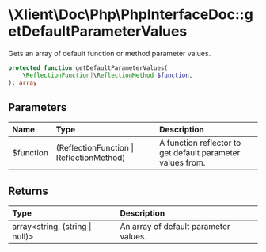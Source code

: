 # \\Xlient\\Doc\\Php\\PhpInterfaceDoc::getDefaultParameterValues

Gets an array of default function or method parameter values.

```php
protected function getDefaultParameterValues(
    \ReflectionFunction|\ReflectionMethod $function,
): array
```

## Parameters

| Name | Type | Description |
| :--- | :--- | :--- |
| $function | \(ReflectionFunction \| ReflectionMethod\) | A function reflector to get default parameter values from. |

## Returns

| Type | Description |
| :--- | :--- |
| array\<string, \(string \| null\)\> | An array of default parameter values. |